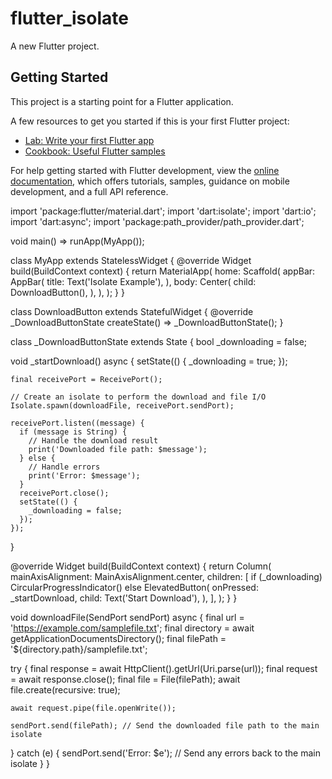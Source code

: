 # flutter_isolate

A new Flutter project.

## Getting Started

This project is a starting point for a Flutter application.

A few resources to get you started if this is your first Flutter project:

- [Lab: Write your first Flutter app](https://docs.flutter.dev/get-started/codelab)
- [Cookbook: Useful Flutter samples](https://docs.flutter.dev/cookbook)

For help getting started with Flutter development, view the
[online documentation](https://docs.flutter.dev/), which offers tutorials,
samples, guidance on mobile development, and a full API reference.


import 'package:flutter/material.dart';
import 'dart:isolate';
import 'dart:io';
import 'dart:async';
import 'package:path_provider/path_provider.dart';

void main() => runApp(MyApp());

class MyApp extends StatelessWidget {
  @override
  Widget build(BuildContext context) {
    return MaterialApp(
      home: Scaffold(
        appBar: AppBar(
          title: Text('Isolate Example'),
        ),
        body: Center(
          child: DownloadButton(),
        ),
      ),
    );
  }
}

class DownloadButton extends StatefulWidget {
  @override
  _DownloadButtonState createState() => _DownloadButtonState();
}

class _DownloadButtonState extends State<DownloadButton> {
  bool _downloading = false;

  void _startDownload() async {
    setState(() {
      _downloading = true;
    });

    final receivePort = ReceivePort();

    // Create an isolate to perform the download and file I/O
    Isolate.spawn(downloadFile, receivePort.sendPort);

    receivePort.listen((message) {
      if (message is String) {
        // Handle the download result
        print('Downloaded file path: $message');
      } else {
        // Handle errors
        print('Error: $message');
      }
      receivePort.close();
      setState(() {
        _downloading = false;
      });
    });
  }

  @override
  Widget build(BuildContext context) {
    return Column(
      mainAxisAlignment: MainAxisAlignment.center,
      children: <Widget>[
        if (_downloading)
          CircularProgressIndicator()
        else
          ElevatedButton(
            onPressed: _startDownload,
            child: Text('Start Download'),
          ),
      ],
    );
  }
}

void downloadFile(SendPort sendPort) async {
  final url = 'https://example.com/samplefile.txt';
  final directory = await getApplicationDocumentsDirectory();
  final filePath = '${directory.path}/samplefile.txt';

  try {
    final response = await HttpClient().getUrl(Uri.parse(url));
    final request = await response.close();
    final file = File(filePath);
    await file.create(recursive: true);

    await request.pipe(file.openWrite());

    sendPort.send(filePath); // Send the downloaded file path to the main isolate
  } catch (e) {
    sendPort.send('Error: $e'); // Send any errors back to the main isolate
  }
}
